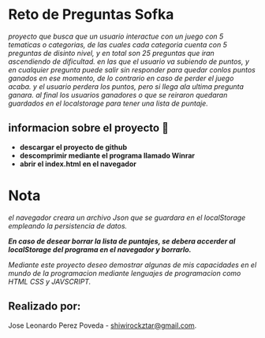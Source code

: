 # Reto de Preguntas Sofka

_proyecto que busca que un usuario interactue con un juego con 5 tematicas o categorias, de las cuales cada categoria cuenta con 5 preguntas de disinto nivel, y en total son 25 preguntas que iran ascendiendo de dificultad.
en las que el usuario va subiendo de puntos, y en cualquier pregunta puede salir sin responder para quedar conlos puntos ganados en ese momento, de lo contrario en caso de perder el juego acaba.
y el usuario perdera los puntos, pero si llega ala ultima pregunta ganara. al final los usuarios ganadores o que se reiraron quedaran guardados en el localstorage para tener una lista de puntaje._

## informacion sobre el proyecto 🚀

* **descargar el proyecto de github** 
* **descomprimir mediante el programa llamado Winrar** 
* **abrir el index.html en el navegador** 

# Nota
_el navegador creara un archivo Json que se guardara en el localStorage empleando la persistencia de datos._

_**En caso de desear borrar la lista de puntajes, se debera accerder al localStorage del programa en el navegador y borrarlo.**_ 

_Mediante este proyecto deseo demostrar algunas de mis capacidades en el mundo de la programacion mediante lenguajes de programacion como HTML CSS y JAVSCRIPT._


## Realizado por:
Jose Leonardo Perez Poveda - shiwirockztar@gmail.com.

